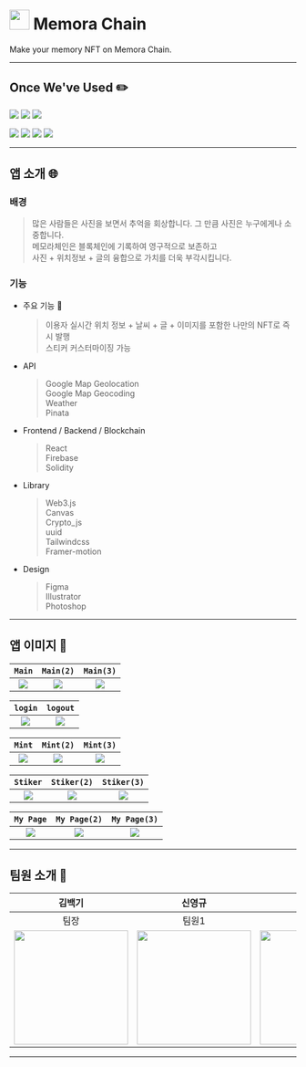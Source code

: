 # <img src="https://cdn.discordapp.com/attachments/1106415379984683082/1126843862506287104/1ICON.png" width="35" height="35"> Memora Chain

Make your memory NFT on Memora Chain.

---

## Once We've Used ✏️

<img src="https://img.shields.io/badge/React-61DAFB?style=flat&logo=React&logoColor=white"/> <img src="https://img.shields.io/badge/Firebase-FFCA28?style=flat&logo=firebase&logoColor=white"/> <img src="https://img.shields.io/badge/solidity-2C4F7C?style=flat&logo=solidity&logoColor=white"/>

<img src="https://img.shields.io/badge/web3.js-F16822?style=flat&logo=web3dotjs&logoColor=white"/> <img src="https://img.shields.io/badge/HTML5-E34F26?style=flat&logo=HTML5&logoColor=white"/> <img src="https://img.shields.io/badge/Tailwind Css-06B6D4?style=flat&logo=Tailwind Css&logoColor=white"/> <img src="https://img.shields.io/badge/CSS3-1572B6?style=flat&logo=CSS3&logoColor=white"/>

---

## 앱 소개 🌐

### 배경

> 많은 사람들은 사진을 보면서 추억을 회상합니다. 그 만큼 사진은 누구에게나 소중합니다.  
> 메모라체인은 블록체인에 기록하여 영구적으로 보존하고  
> 사진 + 위치정보 + 글의 융합으로 가치를 더욱 부각시킵니다.

### 기능

- 주요 기능 🚨

  > 이용자 실시간 위치 정보 + 날씨 + 글 + 이미지를 포함한 나만의 NFT로 즉시 발행  
  > 스티커 커스터마이징 가능

- API

  > Google Map Geolocation  
  > Google Map Geocoding  
  > Weather  
  > Pinata

- Frontend / Backend / Blockchain

  > React  
  > Firebase  
  > Solidity

- Library

  > Web3.js  
  > Canvas  
  > Crypto_js  
  > uuid  
  > Tailwindcss  
  > Framer-motion

- Design
  > Figma  
  > Illustrator  
  > Photoshop

---

## 앱 이미지 🙈

|                                            `Main`                                             |                                           `Main(2)`                                           |                                           `Main(3)`                                           |
| :-------------------------------------------------------------------------------------------: | :-------------------------------------------------------------------------------------------: | :-------------------------------------------------------------------------------------------: |
| ![](https://cdn.discordapp.com/attachments/1106415379984683082/1128206054510051368/image.png) | ![](https://cdn.discordapp.com/attachments/1106415379984683082/1128206055059492885/image.png) | ![](https://cdn.discordapp.com/attachments/1106415379984683082/1128206055340515408/image.png) |

|                                            `login`                                            |                                           `logout`                                            |
| :-------------------------------------------------------------------------------------------: | :-------------------------------------------------------------------------------------------: |
| ![](https://cdn.discordapp.com/attachments/1106415379984683082/1128209129584996422/image.png) | ![](https://cdn.discordapp.com/attachments/1106415379984683082/1128199998027354182/image.png) |

|                                            `Mint`                                             |                                           `Mint(2)`                                           |                                           `Mint(3)`                                           |
| :-------------------------------------------------------------------------------------------: | :-------------------------------------------------------------------------------------------: | :-------------------------------------------------------------------------------------------: |
| ![](https://cdn.discordapp.com/attachments/1106415379984683082/1128351581675454504/image.png) | ![](https://cdn.discordapp.com/attachments/1106415379984683082/1128351581985853480/image.png) | ![](https://cdn.discordapp.com/attachments/1106415379984683082/1128351582321385592/image.png) |

|                                           `Stiker`                                            |                                          `Stiker(2)`                                          |                                          `Stiker(3)`                                          |
| :-------------------------------------------------------------------------------------------: | :-------------------------------------------------------------------------------------------: | :-------------------------------------------------------------------------------------------: |
| ![](https://cdn.discordapp.com/attachments/1106415379984683082/1128351582707253298/image.png) | ![](https://cdn.discordapp.com/attachments/1106415379984683082/1128351583323816106/image.png) | ![](https://cdn.discordapp.com/attachments/1106415379984683082/1128351583655186533/image.png) |

|                                           `My Page`                                           |                                         `My Page(2)`                                          |                                         `My Page(3)`                                          |
| :-------------------------------------------------------------------------------------------: | :-------------------------------------------------------------------------------------------: | :-------------------------------------------------------------------------------------------: |
| ![](https://cdn.discordapp.com/attachments/1106415379984683082/1128351584020078763/image.png) | ![](https://cdn.discordapp.com/attachments/1106415379984683082/1128351584338837566/image.png) | ![](https://cdn.discordapp.com/attachments/1106415379984683082/1128351584624070757/image.png) |

---

## 팀원 소개 👷

|                                                                                                                   김백기                                                                                                                    |                                                                                                                   신영규                                                                                                                    |                                                                                                                   조하빈                                                                                                                    |                                                                                                                   진영웅                                                                                                                    |
| :-----------------------------------------------------------------------------------------------------------------------------------------------------------------------------------------------------------------------------------------: | :-----------------------------------------------------------------------------------------------------------------------------------------------------------------------------------------------------------------------------------------: | :-----------------------------------------------------------------------------------------------------------------------------------------------------------------------------------------------------------------------------------------: | :-----------------------------------------------------------------------------------------------------------------------------------------------------------------------------------------------------------------------------------------: |
|                                                                                                                    팀장                                                                                                                     |                                                                                                                    팀원1                                                                                                                    |                                                                                                                    팀원2                                                                                                                    |                                                                                                                    팀원3                                                                                                                    |
| <img src="https://images-ext-2.discordapp.net/external/cIQy-JJCEJGuS3J3nzpX365K_swr8nIfxpjPYmnNsfY/%3Fauto%3Dformat%26dpr%3D1%26w%3D1000/https/i.seadn.io/gcs/files/8bf928d623fcf4e7817161a099572df6.png?width=382&height=625" width="200"> | <img src="https://images-ext-2.discordapp.net/external/21Vl9avw_bV5mfnZANdF-_zzLNv_Jxtvta1J8bJEgGs/%3Fauto%3Dformat%26dpr%3D1%26w%3D1000/https/i.seadn.io/gcs/files/9849f33a67f5ca56ac4c9dd68a36a181.png?width=382&height=625" width="200"> | <img src="https://images-ext-2.discordapp.net/external/5QT0yZQcsE2mXEFHM9LXt1EjIqUnD6bQt7i9Y2wyF3g/%3Fauto%3Dformat%26dpr%3D1%26w%3D1000/https/i.seadn.io/gcs/files/bd6be633a2afe9c4bf39b61dda25c3a1.png?width=382&height=625" width="200"> | <img src="https://images-ext-2.discordapp.net/external/DvILrjNmKcsQ17Qjs-ODOJIoW613Yx0F7mH1b4c5xso/%3Fauto%3Dformat%26dpr%3D1%26w%3D1000/https/i.seadn.io/gcs/files/616b081d250c916418c7f1ad7d564821.png?width=382&height=625" width="200"> |

---

